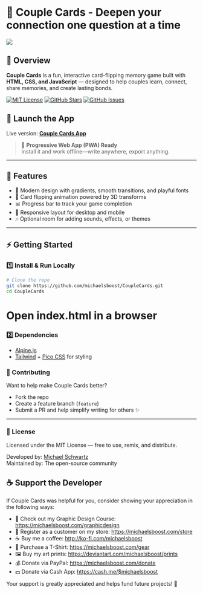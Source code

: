 🎴 Couple Cards - Deepen your connection one question at a time
============================

![](https://raw.githubusercontent.com/michaelsboost/CoupleCards/main/imgs/screenshot.png)

## 🌟 Overview  
**Couple Cards** is a fun, interactive card-flipping memory game built with **HTML, CSS, and JavaScript** — designed to help couples learn, connect, share memories, and create lasting bonds.

[![MIT License](https://img.shields.io/github/license/michaelsboost/CoupleCards)](LICENSE) [![GitHub Stars](https://img.shields.io/github/stars/michaelsboost/CoupleCards)](https://github.com/michaelsboost/CoupleCards/stargazers) [![GitHub Issues](https://img.shields.io/github/issues/michaelsboost/CoupleCards)](https://github.com/michaelsboost/CoupleCards/issues)

## 🚀 **Launch the App**  
Live version: **[Couple Cards App](https://michaelsboost.com/CoupleCards/)**

> 📲 **Progressive Web App (PWA) Ready**  
> Install it and work offline—write anywhere, export anything.

---

## **🌟 Features**

* 🎨 Modern design with gradients, smooth transitions, and playful fonts
* 🔄 Card flipping animation powered by 3D transforms
* 📊 Progress bar to track your game completion
* 📱 Responsive layout for desktop and mobile
* 🎶 Optional room for adding sounds, effects, or themes

---

## **⚡ Getting Started**

### **1️⃣ Install & Run Locally**
```sh
# Clone the repo
git clone https://github.com/michaelsboost/CoupleCards.git
cd CoupleCards
```
# Open index.html in a browser

### 2️⃣ Dependencies
- [Alpine.js](https://alpinejs.dev/)
- [Tailwind](https://tailwindcss.com/) + [Pico CSS](https://picocss.com/) for styling

### 🤝 Contributing
Want to help make Couple Cards better?

- Fork the repo
- Create a feature branch (`feature`)
- Submit a PR and help simplify writing for others ✨

---

### 📜 License
Licensed under the MIT License — free to use, remix, and distribute.

Developed by: [Michael Schwartz](https://michaelsboost.com/)  
Maintained by: The open-source community

## **☕ Support the Developer**
If Couple Cards was helpful for you, consider showing your appreciation in the following ways:

- 🎨 Check out my Graphic Design Course: https://michaelsboost.com/graphicdesign  
- 🛒 Register as a customer on my store: https://michaelsboost.com/store  
- ☕ Buy me a coffee: http://ko-fi.com/michaelsboost  
- 👕 Purchase a T-Shirt: https://michaelsboost.com/gear  
- 🖼️ Buy my art prints: https://deviantart.com/michaelsboost/prints 
- 💰 Donate via PayPal: https://michaelsboost.com/donate 
- 💵 Donate via Cash App: https://cash.me/$michaelsboost  

Your support is greatly appreciated and helps fund future projects! 🚀